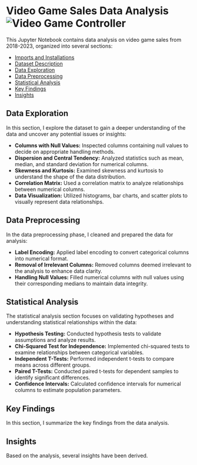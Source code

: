 # Video Game Sales Data Analysis ![Video Game Controller](assets/controller.png "Video Game Controller")

This Jupyter Notebook contains data analysis on video game sales from 2018-2023, organized into several sections:

- [Imports and Installations](#imports-and-installations)
- [Dataset Description](#dataset-description)
- [Data Exploration](#data-exploration)
- [Data Preprocessing](#data-preprocessing)
- [Statistical Analysis](#statistical-analysis)
- [Key Findings](#key-findings)
- [Insights](#insights)

## Data Exploration

In this section, I explore the dataset to gain a deeper understanding of the data and uncover any potential issues or insights:

- **Columns with Null Values:** Inspected columns containing null values to decide on appropriate handling methods.
- **Dispersion and Central Tendency:** Analyzed statistics such as mean, median, and standard deviation for numerical columns.
- **Skewness and Kurtosis:** Examined skewness and kurtosis to understand the shape of the data distribution.
- **Correlation Matrix:** Used a correlation matrix to analyze relationships between numerical columns.
- **Data Visualization:** Utilized histograms, bar charts, and scatter plots to visually represent data relationships.

## Data Preprocessing

In the data preprocessing phase, I cleaned and prepared the data for analysis:

- **Label Encoding:** Applied label encoding to convert categorical columns into numerical format.
- **Removal of Irrelevant Columns:** Removed columns deemed irrelevant to the analysis to enhance data clarity.
- **Handling Null Values:** Filled numerical columns with null values using their corresponding medians to maintain data integrity.

## Statistical Analysis

The statistical analysis section focuses on validating hypotheses and understanding statistical relationships within the data:

- **Hypothesis Testing:** Conducted hypothesis tests to validate assumptions and analyze results.
- **Chi-Squared Test for Independence:** Implemented chi-squared tests to examine relationships between categorical variables.
- **Independent T-Tests:** Performed independent t-tests to compare means across different groups.
- **Paired T-Tests:** Conducted paired t-tests for dependent samples to identify significant differences.
- **Confidence Intervals:** Calculated confidence intervals for numerical columns to estimate population parameters.

## Key Findings

In this section, I summarize the key findings from the data analysis.

## Insights

Based on the analysis, several insights have been derived.
